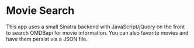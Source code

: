 # Movie Search

This app uses a small Sinatra backend with JavaScript/jQuery on the front to search OMDBapi for movie information. You can also favorite movies and have them persist via a JSON file. 
